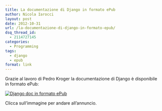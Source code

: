 ```yaml
---
title: La documentazione di Django in formato ePub
author: Nicola Iarocci
layout: post
date: 2012-10-31
url: /la-documentazione-di-django-in-formato-epub/
dsq_thread_id:
  - 2114727145
categories:
  - Programming
tags:
  - django
  - epub
format: link
---
```

Grazie al lavoro di Pedro Kroger la documentazione di Django è disponibile in formato ePub:
  


<div id="attachment_5438" style="width: 460px" class="wp-caption aligncenter">
  <a href="http://pedrokroger.net/2012/10/django-documentation-in-epub-format/"><img class="size-full wp-image-5438" title="Django doc in formato ePub" src="images/djangodoc.png?fit=450%2C600" alt="Django doc in formato ePub" srcset="http://i1.wp.com/nicolaiarocci.com/wp-content/uploads/djangodoc.png?w=450 450w, http://i1.wp.com/nicolaiarocci.com/wp-content/uploads/djangodoc.png?resize=112%2C150 112w, http://i1.wp.com/nicolaiarocci.com/wp-content/uploads/djangodoc.png?resize=225%2C300 225w" sizes="(max-width: 450px) 100vw, 450px" data-recalc-dims="1" /></a>
  
  <p class="wp-caption-text">
    Clicca sull&#8217;immagine per andare all&#8217;annuncio.
  </p>
</div>
